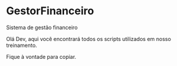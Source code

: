 # GestorFinanceiro
Sistema de gestão financeiro

Olá Dev, aqui você encontrará todos os scripts utilizados em nosso treinamento.

Fique à vontade para copiar.
